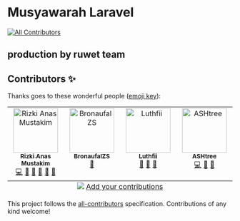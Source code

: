 # Musyawarah Laravel
<!-- ALL-CONTRIBUTORS-BADGE:START - Do not remove or modify this section -->
[![All Contributors](https://img.shields.io/badge/all_contributors-4-orange.svg?style=flat-square)](#contributors-)
<!-- ALL-CONTRIBUTORS-BADGE:END -->
## production by ruwet team


## Contributors ✨

Thanks goes to these wonderful people ([emoji key](https://allcontributors.org/docs/en/emoji-key)):

<!-- ALL-CONTRIBUTORS-LIST:START - Do not remove or modify this section -->
<!-- prettier-ignore-start -->
<!-- markdownlint-disable -->
<table>
  <tbody>
    <tr>
      <td align="center" valign="top" width="14.28%"><a href="https://github.com/RvXRN"><img src="https://avatars.githubusercontent.com/u/112039501?v=4?s=100" width="100px;" alt="Rizki Anas Mustakim"/><br /><sub><b>Rizki Anas Mustakim</b></sub></a><br /><a href="https://github.com/RvXRn/tugas-musyawarah-laravel/commits?author=RvXRN" title="Code">💻</a> <a href="https://github.com/RvXRn/tugas-musyawarah-laravel/commits?author=RvXRN" title="Documentation">📖</a> <a href="#ideas-RvXRN" title="Ideas, Planning, & Feedback">🤔</a> <a href="#maintenance-RvXRN" title="Maintenance">🚧</a> <a href="#projectManagement-RvXRN" title="Project Management">📆</a> <a href="https://github.com/RvXRn/tugas-musyawarah-laravel/pulls?q=is%3Apr+reviewed-by%3ARvXRN" title="Reviewed Pull Requests">👀</a></td>
      <td align="center" valign="top" width="14.28%"><a href="https://github.com/KangNaufal458"><img src="https://avatars.githubusercontent.com/u/188632313?v=4?s=100" width="100px;" alt="BronaufalZS"/><br /><sub><b>BronaufalZS</b></sub></a><br /><a href="#design-KangNaufal458" title="Design">🎨</a></td>
      <td align="center" valign="top" width="14.28%"><a href="https://github.com/LuthfiiSW"><img src="https://avatars.githubusercontent.com/u/223989838?v=4?s=100" width="100px;" alt="Luthfii"/><br /><sub><b>Luthfii</b></sub></a><br /><a href="#design-LuthfiiSW" title="Design">🎨</a> <a href="#maintenance-LuthfiiSW" title="Maintenance">🚧</a> <a href="#talk-LuthfiiSW" title="Talks">📢</a></td>
      <td align="center" valign="top" width="14.28%"><a href="https://github.com/SafiraLeviathan"><img src="https://avatars.githubusercontent.com/u/51218928?v=4?s=100" width="100px;" alt="ASHtree"/><br /><sub><b>ASHtree</b></sub></a><br /><a href="https://github.com/RvXRn/tugas-musyawarah-laravel/commits?author=SafiraLeviathan" title="Code">💻</a> <a href="#data-SafiraLeviathan" title="Data">🔣</a> <a href="#ideas-SafiraLeviathan" title="Ideas, Planning, & Feedback">🤔</a></td>
    </tr>
  </tbody>
  <tfoot>
    <tr>
      <td align="center" size="13px" colspan="7">
        <img src="https://raw.githubusercontent.com/all-contributors/all-contributors-cli/1b8533af435da9854653492b1327a23a4dbd0a10/assets/logo-small.svg">
          <a href="https://all-contributors.js.org/docs/en/bot/usage">Add your contributions</a>
        </img>
      </td>
    </tr>
  </tfoot>
</table>

<!-- markdownlint-restore -->
<!-- prettier-ignore-end -->

<!-- ALL-CONTRIBUTORS-LIST:END -->

This project follows the [all-contributors](https://github.com/all-contributors/all-contributors) specification. Contributions of any kind welcome!